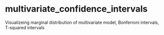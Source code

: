 # multivariate_confidence_intervals
Visualizeing marginal distribution of multivariate model, Bonferroni intervals, T-squared intervals
